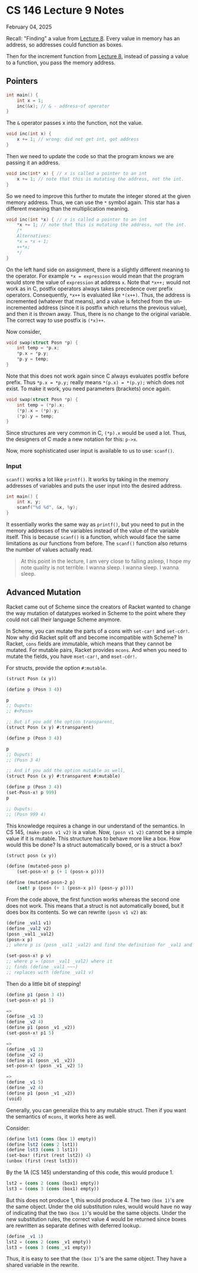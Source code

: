 # CS 146 Lecture 9 Notes

February 04, 2025

Recall: "Finding" a value from [Lecture 8](./cs146-lecture8.md). Every value in memory has an address, so addresses could function as boxes.

Then for the increment function from [Lecture 8](./cs146-lecture8.md), instead of passing a value to a function, you pass the memory address.

## Pointers

```c
int main() {
	int x = 1;
	inc(&x); // & - address-of operator
}
```

The `&` operator passes x into the function, not the value.

```c
void inc(int x) {
	x += 1; // wrong: did not get int, got address
}
```

Then we need to update the code so that the program knows we are passing it an address.

```c
void inc(int* x) { // x is called a pointer to an int
	x += 1; // note that this is mutating the address, not the int.
}
```

So we need to improve this further to mutate the integer stored at the given memory address. Thus, we can use the `*` symbol again. This star has a different meaning than the multiplication meaning.

```c
void inc(int *x) { // x is called a pointer to an int
	*x += 1; // note that this is mutating the address, not the int.
	/*
	Alternatives:
	*x = *x + 1;
	++*x;
	*/
}
```

On the left hand side on assignment, there is a slightly different meaning to the operator. For example `*x = expression` would mean that the program would store the value of `expression` at address `x`. Note that `*x++;` would not work as in C, postfix operators always takes precedence over prefix operators. Consequently, `*x++` is evaluated like `*(x++)`. Thus, the address is incremented (whatever that means), and a value is fetched from the un-incremented address (since it is postfix which returns the previous value), and then it is thrown away. Thus, there is no change to the original variable. The correct way to use postfix is `(*x)++`.

Now consider,

```c
void swap(struct Posn *p) {
	int temp = *p.x;
	*p.x = *p.y;
	*p.y = temp;
}
```

Note that this does not work again since C always evaluates postfix before prefix. Thus `*p.x = *p.y;` really means `*(p.x) = *(p.y);` which does not exist. To make it work, you need parameters (brackets) once again.

```c
void swap(struct Posn *p) {
	int temp = (*p).x;
	(*p).x = (*p).y;
	(*p).y = temp;
}
```

Since structures are very common in C, `(*p).x` would be used a lot. Thus, the designers of C made a new notation for this: `p->x`.

Now, more sophisticated user input is available to us to use: `scanf()`.

### Input

`scanf()` works a lot like `printf()`. It works by taking in the memory addresses of variables and puts the user input into the desired address.

```c
int main() {
	int x, y;
	scanf("%d %d", &x, %y);
}
```

It essentially works the same way as `printf()`, but you need to put in the memory addresses of the variables instead of the value of the variable itself. This is because `scanf()` is a function, which would face the same limitations as our functions from before. The `scanf()` function also returns the number of values actually read.

> At this point in the lecture, I am very close to falling asleep, I hope my note quality is not terrible. I wanna sleep. I wanna sleep. I wanna sleep.

## Advanced Mutation

Racket came out of Scheme since the creators of Racket wanted to change the way mutation of datatypes worked in Scheme to the point where they could not call their language Scheme anymore.

In Scheme, you can mutate the parts of a cons with `set-car!` and `set-cdr!`. Now why did Racket split off and become incompatible with Scheme? In Racket, `cons` fields are immutable, which means that they cannot be mutated. For mutable pairs, Racket provides `mcons`. And when you need to mutate the fields, you have `mset-car!`, and `mset-cdr!`.

For structs, provide the option `#:mutable`.

```scheme
(struct Posn (x y))

(define p (Posn 3 4))

p
;; Ouputs:
;; #<Posn>

;; But if you add the option transparent,
(struct Posn (x y) #:transparent)

(define p (Posn 3 4))

p
;; Ouputs:
;; (Posn 3 4)

;; And if you add the option mutable as well,
(struct Posn (x y) #:transparent #:mutable)

(define p (Posn 3 4))
(set-Posn-x! p 999)
p

;; Ouputs:
;; (Posn 999 4)

```

This knowledge requires a change in our understand of the semantics. In CS 145, `(make-posn v1 v2)` is a value. Now, `(posn v1 v2)` cannot be a simple value if it is mutable. This structure has to behave more like a box. How would this be done? Is a struct automatically boxed, or is a struct a box?

```scheme
(struct posn (x y))

(define (mutated-posn p)
	(set-posn-x! p (+ 1 (posn-x p))))

(define (mutated-posn-2 p)
	(set! p (posn (+ 1 (posn-x p)) (posn-y p))))
```

From the code above, the first function works whereas the second one does not work. This means that a struct is not automatically boxed, but it does box its contents. So we can rewrite `(posn v1 v2)` as:

```scheme
(define _val1 v1)
(define _val2 v2)
(posn _val1 _val2)
(posn-x p)
;; where p is (posn _val1 _val2) and find the definition for _val1 and fetch the value.

(set-posn-x! p v)
;; where p = (posn _val1 _val2) where it
;; finds (define _val1 ~~~)
;; replaces with (define _val1 v)
```

Then do a little bit of stepping!

```scheme
(define p1 (posn 3 4))
(set-posn-x! p1 5)

=>
(define _v1 3)
(define _v2 4)
(define p1 (posn _v1 _v2))
(set-posn-x! p1 5)

=>
(define _v1 3)
(define _v2 4)
(define p1 (posn _v1 _v2))
set-posn-x! (posn _v1 _v2) 5)

=>
(define _v1 5)
(define _v2 4)
(define p1 (posn _v1 _v2))
(void)
```

Generally, you can generalize this to any mutable struct. Then if you want the semantics of `mcons`, it works here as well.

Consider:

```scheme
(define lst1 (cons (box 1) empty))
(define lst2 (cons 2 lst1))
(define lst3 (cons 3 lst1))
(set-box! (first (rest lst2)) 4)
(unbox (first (rest lst3)))
```

By the 1A (CS 145) understanding of this code, this would produce 1.

```scheme
lst2 = (cons 2 (cons (box1) empty))
lst3 = (cons 3 (cons (box1) empty))
```

But this does not produce 1, this would produce 4. The two `(box 1)`'s are the same object. Under the old substitution rules, would would have no way of indicating that the two `(box 1)`'s would be the same objects. Under the new substitution rules, the correct value 4 would be returned since boxes are rewritten as separate defines with deferred lookup.

```scheme
(define _v1 1)
lst2 = (cons 2 (cons _v1 empty))
lst3 = (cons 3 (cons _v1 empty))
```

Thus, it is easy to see that the `(box 1)`'s are the same object. They have a shared variable in the rewrite.
